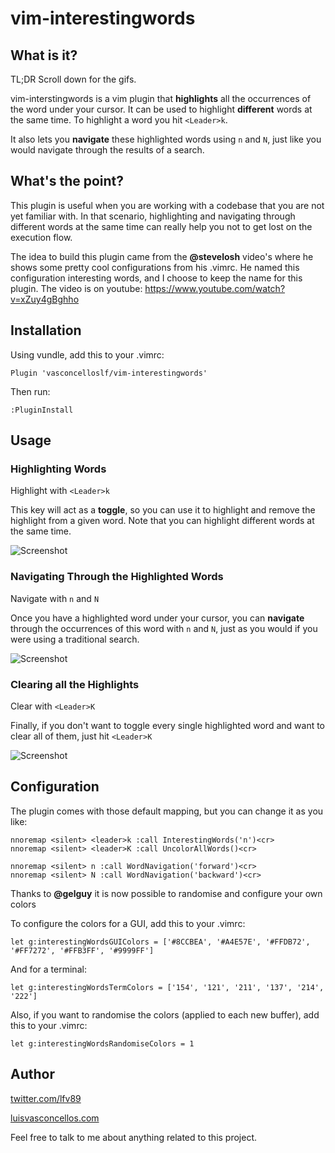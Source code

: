 # vim-interestingwords

## What is it?

TL;DR Scroll down for the gifs.

vim-interstingwords is a vim plugin that **highlights** all the occurrences of the word under your cursor. It can be used to highlight **different** words at the same time. To highlight a word you hit ``<Leader>k``.

It also lets you **navigate** these highlighted words using ``n`` and ``N``, just like you would navigate through the results of a search.

## What's the point?

This plugin is useful when you are working with a codebase that you are not yet familiar with. In that scenario, highlighting and navigating through different words at the same time can really help you not to get lost on the execution flow.

The idea to build this plugin came from the **@stevelosh** video's where he shows some pretty cool configurations from his .vimrc. He named this configuration interesting words, and I choose to keep the name for this plugin. The video is on youtube: https://www.youtube.com/watch?v=xZuy4gBghho

## Installation

Using vundle, add this to your .vimrc:

```vimscript
Plugin 'vasconcelloslf/vim-interestingwords'
```

Then run:

```vimscript
:PluginInstall
```

## Usage

### Highlighting Words

Highlight with ``<Leader>k``

This key will act as a **toggle**, so you can use it to highlight and remove the highlight from a given word. Note that you can highlight different words at the same time.

![Screenshot](https://s3-us-west-2.amazonaws.com/vim-interestingwords/interesting-words-1.gif)

### Navigating Through the Highlighted Words

Navigate with ``n`` and ``N``

Once you have a highlighted word under your cursor, you can **navigate** through the occurrences of this word with ``n`` and ``N``, just as you would if you were using a traditional search.

![Screenshot](https://s3-us-west-2.amazonaws.com/vim-interestingwords/interesting-words-2.gif)

### Clearing all the Highlights

Clear with ``<Leader>K``

Finally, if you don't want to toggle every single highlighted word and want to clear all of them, just hit ``<Leader>K``

![Screenshot](https://s3-us-west-2.amazonaws.com/vim-interestingwords/interesting-words-3.gif)

## Configuration

The plugin comes with those default mapping, but you can change it as you like:

```vimscript
nnoremap <silent> <leader>k :call InterestingWords('n')<cr>
nnoremap <silent> <leader>K :call UncolorAllWords()<cr>

nnoremap <silent> n :call WordNavigation('forward')<cr>
nnoremap <silent> N :call WordNavigation('backward')<cr>
```

Thanks to **@gelguy** it is now possible to randomise and configure your own colors

To configure the colors for a GUI, add this to your .vimrc:

```vimscript
let g:interestingWordsGUIColors = ['#8CCBEA', '#A4E57E', '#FFDB72', '#FF7272', '#FFB3FF', '#9999FF']
```

And for a terminal:

```vimscript
let g:interestingWordsTermColors = ['154', '121', '211', '137', '214', '222']
```

Also, if you want to randomise the colors (applied to each new buffer), add this to your .vimrc:

```vimscript
let g:interestingWordsRandomiseColors = 1
```

## Author

[twitter.com/lfv89](http://twitter.com/lfv89)

[luisvasconcellos.com](http://www.luisvasconcellos.com)

Feel free to talk to me about anything related to this project.
